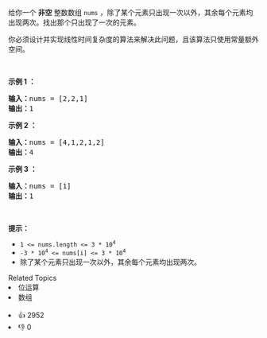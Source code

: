 <p>给你一个 <strong>非空</strong> 整数数组 <code>nums</code> ，除了某个元素只出现一次以外，其余每个元素均出现两次。找出那个只出现了一次的元素。</p>

<p>你必须设计并实现线性时间复杂度的算法来解决此问题，且该算法只使用常量额外空间。</p>

<div class="original__bRMd"> 
 <div> 
  <p>&nbsp;</p> 
 </div>
</div>

<p><strong class="example">示例 1 ：</strong></p>

<pre>
<strong>输入：</strong>nums = [2,2,1]
<strong>输出：</strong>1
</pre>

<p><strong class="example">示例 2 ：</strong></p>

<pre>
<strong>输入：</strong>nums = [4,1,2,1,2]
<strong>输出：</strong>4
</pre>

<p><strong class="example">示例 3 ：</strong></p>

<pre>
<strong>输入：</strong>nums = [1]
<strong>输出：</strong>1
</pre>

<p>&nbsp;</p>

<p><strong>提示：</strong></p>

<ul> 
 <li><code>1 &lt;= nums.length &lt;= 3 * 10<sup>4</sup></code></li> 
 <li><code>-3 * 10<sup>4</sup> &lt;= nums[i] &lt;= 3 * 10<sup>4</sup></code></li> 
 <li>除了某个元素只出现一次以外，其余每个元素均出现两次。</li> 
</ul>

<div><div>Related Topics</div><div><li>位运算</li><li>数组</li></div></div><br><div><li>👍 2952</li><li>👎 0</li></div>